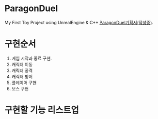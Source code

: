 # ParagonDuel
My First Toy Project using UnrealEngine &amp; C++
[ParagonDuel기획서(작성중)](https://glimmer-fireplace-3ae.notion.site/ParagonDuel-919df217dd444675b4aeb2c7e3e18446).

# 구현순서

1. 게임 시작과 종료 구현.
2. 캐릭터 이동 
3. 캐릭터 공격
4. 캐릭터 방어
5. 플레이어 구현
6. 보스 구현

# 구현할 기능 리스트업
